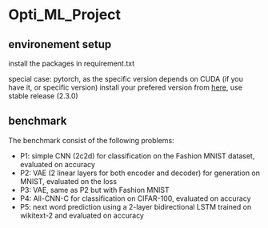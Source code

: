 # Opti_ML_Project
## environement setup
install the packages in requirement.txt

special case: pytorch, as the specific version depends on CUDA (if you have it, or specific version) install your prefered version from [here](https://pytorch.org/get-started/locally/), use stable release (2.3.0)

## benchmark
The benchmark consist of the following problems:
- P1: simple CNN (2c2d) for classification on the Fashion MNIST dataset, evaluated on accuracy
- P2: VAE (2 linear layers for both encoder and decoder) for generation on MNIST, evaluated on the loss
- P3: VAE, same as P2 but with Fashion MNIST
- P4: All-CNN-C for classification on CIFAR-100, evaluated on accuracy
- P5: next word prediction using a 2-layer bidirectional LSTM trained on wikitext-2 and evaluated on accuracy